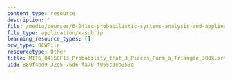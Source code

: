 ```yaml
---
content_type: resource
description: ''
file: /media/courses/6-041sc-probabilistic-systems-analysis-and-applied-probability-fall-2013/889f4bd932c576d6fa78f965c3ea353a_MIT6_041SCF13_Probability_that_3_Pieces_Form_a_Triangle_300k.srt
file_type: application/x-subrip
learning_resource_types: []
ocw_type: OCWFile
resourcetype: Other
title: MIT6_041SCF13_Probability_that_3_Pieces_Form_a_Triangle_300k.srt
uid: 889f4bd9-32c5-76d6-fa78-f965c3ea353a
---
```

